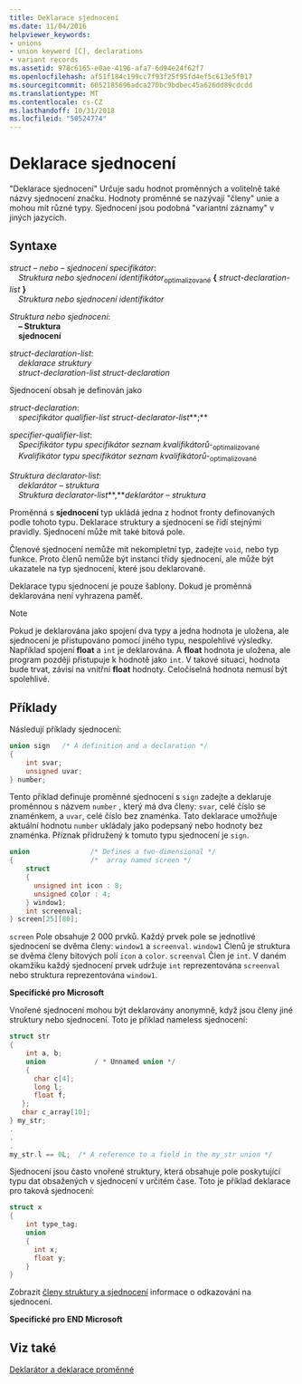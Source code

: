 ```yaml
---
title: Deklarace sjednocení
ms.date: 11/04/2016
helpviewer_keywords:
- unions
- union keyword [C], declarations
- variant records
ms.assetid: 978c6165-e0ae-4196-afa7-6d94e24f62f7
ms.openlocfilehash: af51f184c199cc7f93f25f95fd4ef5c613e5f017
ms.sourcegitcommit: 6052185696adca270bc9bdbec45a626dd89cdcdd
ms.translationtype: MT
ms.contentlocale: cs-CZ
ms.lasthandoff: 10/31/2018
ms.locfileid: "50524774"
---
```

# <a name="union-declarations"></a>Deklarace sjednocení

"Deklarace sjednocení" Určuje sadu hodnot proměnných a volitelně také názvy sjednocení značku. Hodnoty proměnné se nazývají "členy" unie a mohou mít různé typy. Sjednocení jsou podobná "variantní záznamy" v jiných jazycích.

## <a name="syntax"></a>Syntaxe

*struct – nebo – sjednocení specifikátor*:<br/>
&nbsp;&nbsp;&nbsp;&nbsp;*Struktura nebo sjednocení* *identifikátor*<sub>optimalizované</sub> **{** *struct-declaration-list* **}**<br/>
&nbsp;&nbsp;&nbsp;&nbsp;*Struktura nebo sjednocení* *identifikátor*

*Struktura nebo sjednocení*:<br/>
&nbsp;&nbsp;&nbsp;&nbsp;**– Struktura**<br/>
&nbsp;&nbsp;&nbsp;&nbsp;**sjednocení**

*struct-declaration-list*:<br/>
&nbsp;&nbsp;&nbsp;&nbsp;*deklarace struktury*<br/>
&nbsp;&nbsp;&nbsp;&nbsp;*struct-declaration-list* *struct-declaration*

Sjednocení obsah je definován jako

*struct-declaration*:<br/>
&nbsp;&nbsp;&nbsp;&nbsp;*specifikátor qualifier-list* *struct-declarator-list***;**

*specifier-qualifier-list*:<br/>
&nbsp;&nbsp;&nbsp;&nbsp;*Specifikátor typu* *specifikátor seznam kvalifikátorů-*<sub>optimalizované</sub> <br/>
&nbsp;&nbsp;&nbsp;&nbsp;*Kvalifikátor typu* *specifikátor seznam kvalifikátorů-*<sub>optimalizované</sub>

*Struktura declarator-list*:<br/>
&nbsp;&nbsp;&nbsp;&nbsp;*deklarátor – struktura*<br/>
&nbsp;&nbsp;&nbsp;&nbsp;*Struktura declarator-list***,***deklarátor – struktura*

Proměnná s **sjednocení** typ ukládá jedna z hodnot fronty definovaných podle tohoto typu. Deklarace struktury a sjednocení se řídí stejnými pravidly. Sjednocení může mít také bitová pole.

Členové sjednocení nemůže mít nekompletní typ, zadejte `void`, nebo typ funkce. Proto členů nemůže být instancí třídy sjednocení, ale může být ukazatele na typ sjednocení, které jsou deklarované.

Deklarace typu sjednocení je pouze šablony. Dokud je proměnná deklarována není vyhrazena paměť.

> [!NOTE]
> Pokud je deklarována jako spojení dva typy a jedna hodnota je uložena, ale sjednocení je přistupováno pomocí jiného typu, nespolehlivé výsledky. Například spojení **float** a `int` je deklarována. A **float** hodnota je uložena, ale program později přistupuje k hodnotě jako `int`. V takové situaci, hodnota bude trvat, závisí na vnitřní **float** hodnoty. Celočíselná hodnota nemusí být spolehlivé.

## <a name="examples"></a>Příklady

Následují příklady sjednocení:

```C
union sign   /* A definition and a declaration */
{
    int svar;
    unsigned uvar;
} number;
```

Tento příklad definuje proměnné sjednocení s `sign` zadejte a deklaruje proměnnou s názvem `number` , který má dva členy: `svar`, celé číslo se znaménkem, a `uvar`, celé číslo bez znaménka. Tato deklarace umožňuje aktuální hodnotu `number` ukládaly jako podepsaný nebo hodnoty bez znaménka. Příznak přidružený k tomuto typu sjednocení je `sign`.

```C
union               /* Defines a two-dimensional */
{                   /*  array named screen */
    struct
    {
      unsigned int icon : 8;
      unsigned color : 4;
    } window1;
    int screenval;
} screen[25][80];
```

`screen` Pole obsahuje 2 000 prvků. Každý prvek pole se jednotlivé sjednocení se dvěma členy: `window1` a `screenval`. `window1` Členů je struktura se dvěma členy bitových polí `icon` a `color`. `screenval` Člen je `int`. V daném okamžiku každý sjednocení prvek udržuje `int` reprezentována `screenval` nebo struktura reprezentována `window1`.

**Specifické pro Microsoft**

Vnořené sjednocení mohou být deklarovány anonymně, když jsou členy jiné struktury nebo sjednocení. Toto je příklad nameless sjednocení:

```C
struct str
{
    int a, b;
    union            / * Unnamed union */
    {
      char c[4];
      long l;
      float f;
   };
   char c_array[10];
} my_str;
.
.
.
my_str.l == 0L;  /* A reference to a field in the my_str union */
```

Sjednocení jsou často vnořené struktury, která obsahuje pole poskytující typu dat obsažených v sjednocení v určitém čase. Toto je příklad deklarace pro taková sjednocení:

```C
struct x
{
    int type_tag;
    union
    {
      int x;
      float y;
    }
}
```

Zobrazit [členy struktury a sjednocení](../c-language/structure-and-union-members.md) informace o odkazování na sjednocení.

**Specifické pro END Microsoft**

## <a name="see-also"></a>Viz také

[Deklarátor a deklarace proměnné](../c-language/declarators-and-variable-declarations.md)